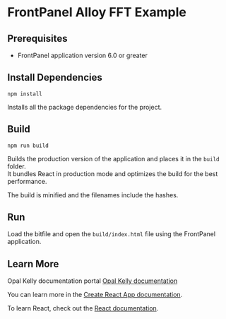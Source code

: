 # FrontPanel Alloy FFT Example

## Prerequisites

* FrontPanel application version 6.0 or greater

## Install Dependencies

```
npm install
```

Installs all the package dependencies for the project.


## Build

```
npm run build
```

Builds the production version of the application and places it in the `build` folder.\
It bundles React in production mode and optimizes the build for the best performance.

The build is minified and the filenames include the hashes.


## Run

Load the bitfile and open the `build/index.html` file using the FrontPanel application.


## Learn More

Opal Kelly documentation portal [Opal Kelly documentation](https://docs.opalkelly.com/fpsdk/samples-and-tools/)

You can learn more in the [Create React App documentation](https://facebook.github.io/create-react-app/docs/getting-started).

To learn React, check out the [React documentation](https://reactjs.org/).
